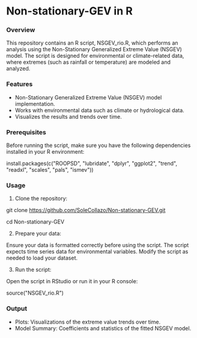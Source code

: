 # Non-stationary-GEV in R

### Overview
This repository contains an R script, NSGEV_rio.R, which performs an analysis using the Non-Stationary Generalized Extreme Value (NSGEV) model. The script is designed for environmental or climate-related data, where extremes (such as rainfall or temperature) are modeled and analyzed.

### Features
* Non-Stationary Generalized Extreme Value (NSGEV) model implementation.
* Works with environmental data such as climate or hydrological data.
* Visualizes the results and trends over time.

### Prerequisites
Before running the script, make sure you have the following dependencies installed in your R environment:

install.packages(c("ROOPSD", "lubridate", "dplyr", "ggplot2", "trend", "readxl", "scales", "pals", "ismev"))

### Usage
1) Clone the repository:

git clone https://github.com/SoleCollazo/Non-stationary-GEV.git

cd Non-stationary-GEV

2) Prepare your data:

Ensure your data is formatted correctly before using the script. The script expects time series data for environmental variables. Modify the script as needed to load your dataset.

3) Run the script:

Open the script in RStudio or run it in your R console:

source("NSGEV_rio.R")

### Output
* Plots: Visualizations of the extreme value trends over time.
* Model Summary: Coefficients and statistics of the fitted NSGEV model.
